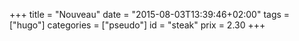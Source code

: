 +++
title = "Nouveau"
date = "2015-08-03T13:39:46+02:00"
tags = ["hugo"]
categories = ["pseudo"]
id = "steak"
prix = 2.30
+++

